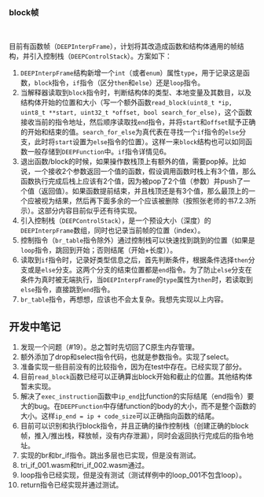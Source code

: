 ### block帧
<br />

目前有函数帧（`DEEPInterpFrame`），计划将其改造成函数和结构体通用的帧结构，并引入控制栈（`DEEPControlStack`）。方案如下：
1. `DEEPInterpFrame`结构新增一个`int`（或者`enum`）属性`type`，用于记录这是函数，`block`指令，`if`指令（区分`then`和`else`）还是`loop`指令。
2. 当解释器读取到`block`指令时，判断结构体的类型、本地变量及其数目，以及结构体开始的位置和大小（写一个额外函数`read_block(uint8_t *ip, uint8_t **start, uint32_t *offset, bool search_for_else)`，这个函数接收当前的指令地址，然后顺序读取找`end`指令，并将`start`和`offset`赋予正确的开始和结束的值。`search_for_else`为真代表在寻找一个`if`指令的`else`分支，此时将`start`设置为`else`指令的位置）。这样一来`block`结构也可以如同函数一般存储到`DEEPFunction`中。`if`指令详情见6。
3. 退出函数/block的时候，如果操作数栈顶上有额外的值，需要pop掉。比如说，一个接收2个参数返回一个值的函数，假设调用函数时栈上有3个值，那么函数执行完成后栈上应该有2个值，因为被pop了2个值（参数）并push了一个值（返回值）。如果函数提前结束，并且栈顶还是有3个值，那么最顶上的一个应被视为结果，然后再下面多余的一个应该被删除（按照张老师的书7.2.3所示）。这部分内容目前似乎还有待实现。
4. 引入控制栈（`DEEPControlStack`），是一个预设大小（深度）的`DEEPInterpFrame`数组，同时也记录当前帧的位置（index）。
5. 控制指令（`br_table`指令除外）通过控制栈可以快速找到跳到的位置（如果是`loop`指令，跳回到开始；否则结尾（开始+长度））。
6. 读取到`if`指令时，记录好类型信息之后，首先判断条件，根据条件选择`then`分支或是`else`分支。这两个分支的结束位置都是`end`指令。为了防止`else`分支在条件为真时被无端执行，当`DEEPInterpFrame`的`type`属性为`then`时，若读取到`else`指令，直接跳到`end`指令。
7. `br_table`指令，再想想，应该也不会太复杂。我想先实现以上内容。

## 开发中笔记
1. 发现一个问题（#19）。总之暂时先切回了C原生内存管理。
2. 额外添加了drop和select指令代码，也就是参数指令。实现了select。
3. 准备实现一些目前没有的比较指令，因为在test中存在。已经实现了部分。
4. 目前`read_block`函数已经可以正确算出block开始和截止的位置。其他结构体暂未实现。
5. 解决了`exec_instruction`函数中`ip_end`比function的实际结尾（end指令）要大的bug。在`DEEPFunction`中存储function的body的大小，而不是整个函数的大小。这样`ip_end = ip + code_size`可以正确指向函数的结尾。
6. 目前可以识别和执行block指令，并且正确的操作控制栈（创建正确的block帧，推入/推出栈，释放帧，没有内存泄漏），同时会返回执行完成后的指令地址。
7. 实现的br和br_if指令。跳出多层也已实现，但是没有测试。
8. tri_if_001.wasm和tri_if_002.wasm通过。
9. loop指令已经实现，但是没有测试（测试样例中的loop_001不包含loop）。
10. return指令已经实现并通过测试。
